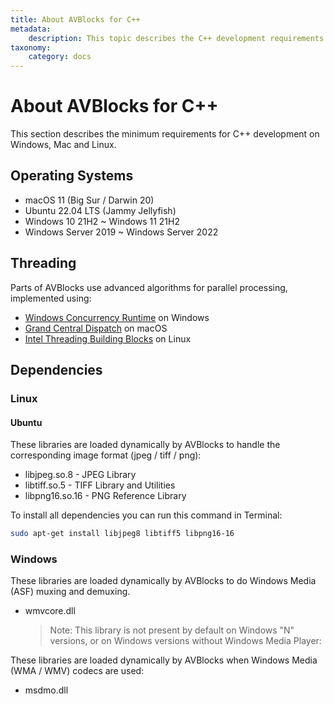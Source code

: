```yaml
---
title: About AVBlocks for C++
metadata:
    description: This topic describes the C++ development requirements for Windows, Mac and Linux.
taxonomy:
    category: docs
---
```


# About AVBlocks for C++

This section describes the minimum requirements for C++ development on Windows, Mac and Linux.

## Operating Systems

* macOS 11 (Big Sur / Darwin 20)
* Ubuntu 22.04 LTS (Jammy Jellyfish) 
* Windows 10 21H2 ~ Windows 11 21H2 
* Windows Server 2019 ~ Windows Server 2022

## Threading 

Parts of AVBlocks use advanced algorithms for parallel processing, implemented using:

* [Windows Concurrency Runtime](http://msdn.microsoft.com/en-us/library/ee207192.aspx) on Windows
* [Grand Central Dispatch](https://developer.apple.com/library/mac/documentation/Performance/Reference/GCD_libdispatch_Ref) on macOS
* [Intel Threading Building Blocks](https://www.threadingbuildingblocks.org/) on Linux

## Dependencies

### Linux

#### Ubuntu

These libraries are loaded dynamically by AVBlocks to handle the corresponding image format (jpeg / tiff / png):

* libjpeg.so.8  - JPEG Library	
* libtiff.so.5  - TIFF Library and Utilities
* libpng16.so.16 - PNG Reference Library   

To install all dependencies you can run this command in Terminal:

```bash
sudo apt-get install libjpeg8 libtiff5 libpng16-16
```

### Windows

These libraries are loaded dynamically by AVBlocks to do Windows Media (ASF) muxing and demuxing.

* wmvcore.dll 
	
	> Note: This library is not present by default on Windows "N" versions, or on Windows versions without Windows Media Player:

These libraries are loaded dynamically by AVBlocks when Windows Media (WMA / WMV) codecs are used:

* msdmo.dll
